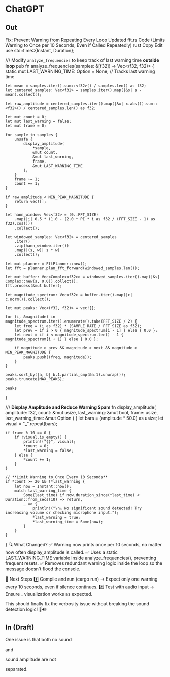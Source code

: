 # ChatGPT

## Out

Fix: Prevent Warning from Repeating Every Loop
Updated fft.rs Code (Limits Warning to Once per 10 Seconds, Even if Called Repeatedly)
rust
Copy
Edit
use std::time::{Instant, Duration};

/// Modify `analyze_frequencies` to keep track of last warning time **outside loop**
pub fn analyze_frequencies(samples: &[f32]) -> Vec<(f32, f32)> {
    static mut LAST_WARNING_TIME: Option<Instant> = None; // Tracks last warning time

    let mean = samples.iter().sum::<f32>() / samples.len() as f32;
    let centered_samples: Vec<f32> = samples.iter().map(|&s| s - mean).collect();

    let raw_amplitude = centered_samples.iter().map(|&x| x.abs()).sum::<f32>() / centered_samples.len() as f32;

    let mut count = 0;
    let mut last_warning = false;
    let mut frame = 0;

    for sample in samples {
        unsafe {
            display_amplitude(
                *sample, 
                &mut count, 
                &mut last_warning, 
                frame, 
                &mut LAST_WARNING_TIME
            );
        }
        frame += 1;
        count += 1;
    }

    if raw_amplitude < MIN_PEAK_MAGNITUDE {
        return vec![];
    }    

    let hann_window: Vec<f32> = (0..FFT_SIZE)
        .map(|i| 0.5 * (1.0 - (2.0 * PI * i as f32 / (FFT_SIZE - 1) as f32).cos()))
        .collect();

    let windowed_samples: Vec<f32> = centered_samples
        .iter()
        .zip(hann_window.iter())
        .map(|(s, w)| s * w)
        .collect();

    let mut planner = FftPlanner::new();
    let fft = planner.plan_fft_forward(windowed_samples.len());

    let mut buffer: Vec<Complex<f32>> = windowed_samples.iter().map(|&s| Complex::new(s, 0.0)).collect();
    fft.process(&mut buffer);

    let magnitude_spectrum: Vec<f32> = buffer.iter().map(|c| c.norm()).collect();
    
    let mut peaks: Vec<(f32, f32)> = vec![];

    for (i, &magnitude) in magnitude_spectrum.iter().enumerate().take(FFT_SIZE / 2) {
        let freq = (i as f32) * (SAMPLE_RATE / FFT_SIZE as f32);
        let prev = if i > 0 { magnitude_spectrum[i - 1] } else { 0.0 };
        let next = if i < magnitude_spectrum.len() - 1 { magnitude_spectrum[i + 1] } else { 0.0 };

        if magnitude > prev && magnitude > next && magnitude > MIN_PEAK_MAGNITUDE {
            peaks.push((freq, magnitude));
        }
    }

    peaks.sort_by(|a, b| b.1.partial_cmp(&a.1).unwrap());
    peaks.truncate(MAX_PEAKS);
    
    peaks
}

/// **Display Amplitude and Reduce Warning Spam**
fn display_amplitude(
    amplitude: f32, 
    count: &mut usize, 
    last_warning: &mut bool, 
    frame: usize, 
    last_warning_time: &mut Option<Instant>
) {
    let bars = (amplitude * 50.0) as usize;
    let visual = "_".repeat(bars);
    
    if frame % 10 == 0 {
        if !visual.is_empty() {
            println!("{}", visual);
            *count = 0;
            *last_warning = false;
        } else {
            *count += 1;
        }
    }

    // **Limit Warning to Once Every 10 Seconds**
    if *count >= 20 && !*last_warning {
        let now = Instant::now();
        match last_warning_time {
            Some(last_time) if now.duration_since(*last_time) < Duration::from_secs(10) => return,
            _ => {
                println!("\n⚠️ No significant sound detected! Try increasing volume or checking microphone input.");
                *last_warning = true;
                *last_warning_time = Some(now);
            }
        }
    }
}
🔍 What Changed?
✅ Warning now prints once per 10 seconds, no matter how often display_amplitude is called.
✅ Uses a static LAST_WARNING_TIME variable inside analyze_frequencies(), preventing frequent resets.
✅ Removes redundant warning logic inside the loop so the message doesn't flood the console.

📌 Next Steps
1️⃣ Compile and run (cargo run) → Expect only one warning every 10 seconds, even if silence continues.
2️⃣ Test with audio input → Ensure _ visualization works as expected.

This should finally fix the verbosity issue without breaking the sound detection logic! 🚀🔊










## In (Draft)

One issue is that both no sound 

and 

sound amplitude are not

separated.
